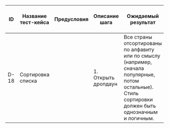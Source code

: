 | ID   | Название тест-кейса | Предусловия | Описание шага    | Ожидаемый результат                                                                                          | Статус проверки в Окружении 1 | Статус проверки в Окружении 2 | Баг-репорт |
|------|---------------------|-------------|------------------|-------------------------------------------------------------------------------------------------------------|------------------------------|------------------------------|------------|
| D-18 | Сортировка списка   |             | 1. Открыть дропдаун | Все страны отсортированы по алфавиту или по смыслу (например, сначала популярные, потом остальные). Стиль сортировки должен быть однозначным и логичным. |                              |                              |            |
